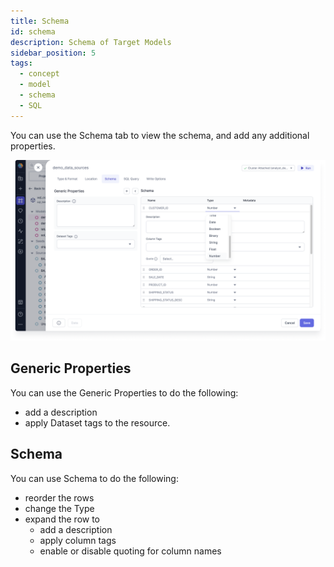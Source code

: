 ```yaml
---
title: Schema
id: schema
description: Schema of Target Models
sidebar_position: 5
tags:
  - concept
  - model
  - schema
  - SQL
---
```


You can use the Schema tab to view the schema, and add any additional properties.

![Schema](img/schema.png)

## Generic Properties

You can use the Generic Properties to do the following:

- add a description
- apply Dataset tags to the resource.

## Schema

You can use Schema to do the following:

- reorder the rows
- change the Type
- expand the row to
  - add a description
  - apply column tags
  - enable or disable quoting for column names
